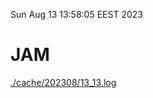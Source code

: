 Sun Aug 13 13:58:05 EEST 2023
# JAM
<a href='./cache/202308/13_13.log'>./cache/202308/13_13.log</a>
